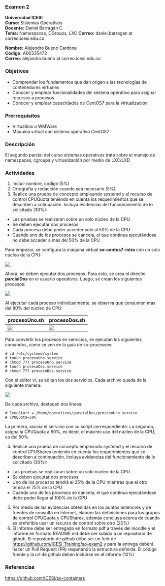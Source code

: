 ### Examen 2
**Universidad ICESI**  
**Curso:** Sistemas Operativos  
**Docente:** Daniel Barragán C.  
**Tema:** Namespaces, CGroups, LXC
**Correo:** daniel.barragan at correo.icesi.edu.co

**Nombre:** Alejandro Bueno Cardona  
**Código:** A00335472  
**Correo:** alejandro.bueno at correo.icesi.edu.co  

### Objetivos
* Comprender los fundamentos que dan origen a las tecnologías de contenedores virtuales
* Conocer y emplear funcionalidades del sistema operativo para asignar recursos a procesos
* Conocer y emplear capacidades de CentOS7 para la virtualización

### Prerrequisitos
* Virtualbox o WMWare
* Máquina virtual con sistema operativo CentOS7

### Descripción
El segundo parcial del curso sistemas operativos trata sobre el manejo de namespaces, cgroups y virtualización por medio de LXC/LXD

### Actividades
1. Incluir nombre, código (5%)
2. Ortografía y redacción cuando sea necesario (5%)
3. Realice una prueba de concepto empleando systemd y el recurso de control CPUQuota teniendo en cuenta los requerimientos que se describen a cotinuación. Incluya evidencias del funcionamiento de lo solicitado (30%):
 * Las pruebas se realizaran sobre un solo núcleo de la CPU
 * Se deben ejecutar dos procesos
 * Cada proceso debe poder acceder solo al 50% de la CPU
 * Cuando uno de los procesos se cancela, el que continua ejecutándose no debe acceder a mas del 50% de la CPU
 
 Para empezar, se configura la máquina virtual **so-centos7-intro** con un solo núcleo de la CPU:
 
 ![][1]
 
 Ahora, se deben ejecutar dos procesos. Para esto, se crea el directio **parcialDos** en el usuario operativos. Luego, se crean los siguientes procesos:
 
 ![][2]
 
 Al ejecutar cada proceso individualmente, se observa que consumen más del 80% del núcleo de CPU:
 
| procesoUno.sh | procesoDos.sh |
| --- | --- |
| ![][3] | ![][4] |

Para convertir los procesos en servicios, se ejecutan los siguientes comandos, como se ven en la guía de so-processes:
```
# cd /etc/systemd/system
# touch procesoUno.service
# chmod 777 procesoUno.service
# touch procesoDos.service
# chmod 777 procesoDos.service
```
 Con el editor vi, se editan los dos servicios. Cada archivo queda de la siguiente manera:
 
 ![][5]
 
 De cada archivo, destacan dos líneas:
 ```
 # ExecStart = /home/operativos/parcialDos/procesoUno.service
 # CPUQuota=50%
 ```
 La primera, asocia el servicio con su script correspondiente. La segunda, asigna la CPUQuota a 50%, es decir, el máximo uso del núcleo de la CPU, es del 50%.
 
 
 
4.  Realice una prueba de concepto empleando systemd y el recurso de control CPUShares teniendo en cuenta los requerimientos que se describen a continuación. Incluya evidencias del funcionamiento de lo solicitado (30%):
 * Las pruebas se realizaran sobre un solo núcleo de la CPU
 * Se deben ejecutar dos procesos
 * Uno de los procesos tendrá el 25% de la CPU mientras que el otro tendrá el 75% de la CPU
 * Cuando uno de los procesos se cancela, el que continua ejecutándose debe poder llegar al 100% de la CPU
5. Por medio de las evidencias obtenidas en los puntos anteriores y de fuentes de consulta en Internet, elabore las definiciones para los grupos de control CPUQuota y CPUShares, además concluya acerca de cuando es preferible usar un recurso de control sobre otro (20%)
6. El informe debe ser entregado en formato pdf a través del moodle y el informe en formato README.md debe ser subido a un repositorio de github. El repositorio de github debe ser un fork de https://github.com/ICESI-Training/so-exam2 y para la entrega deberá hacer un Pull Request (PR) respetando la estructura definida. El código fuente y la url de github deben incluirse en el informe (10%)  

### Referencias
https://github.com/ICESI/so-containers

[1]: images/p21.PNG
[2]: images/p22.PNG
[3]: images/p23.PNG
[4]: images/p24.PNG
[5]: images/p25.PNG
